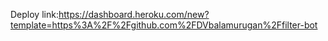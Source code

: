

   Deploy link:https://dashboard.heroku.com/new?template=https%3A%2F%2Fgithub.com%2FDVbalamurugan%2Ffilter-bot

